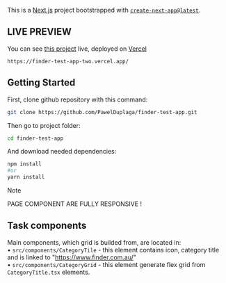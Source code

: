 This is a [Next.js](https://nextjs.org/) project bootstrapped with [`create-next-app@latest`](https://github.com/vercel/next.js/tree/canary/packages/create-next-app).
## LIVE PREVIEW
You can see [this project](https://finder-test-app-two.vercel.app/) live,  deployed on [Vercel](https://vercel.com)
```
https://finder-test-app-two.vercel.app/
```
## Getting Started

First, clone github repository with this command:

```bash
git clone https://github.com/PawelDuplaga/finder-test-app.git
```
Then go to project folder:
```bash
cd finder-test-app
```
And download needed dependencies:
```bash
npm install
#or
yarn install
```

> [!NOTE]
> PAGE COMPONENT ARE FULLY RESPONSIVE !

## Task components

Main components, which grid is builded from, are located in: <br/>
 • `src/components/CategoryTile` - this element contains icon, category title and is linked to "https://www.finder.com.au/" <br/>
 • `src/components/CategoryGrid` - this element generate flex grid from `CategoryTitle.tsx` elements. </br>

